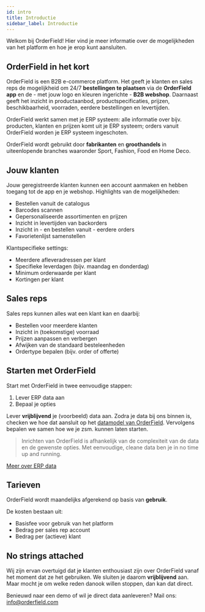 ```yaml
---
id: intro
title: Introductie
sidebar_label: Introductie
---
```


Welkom bij OrderField! Hier vind je meer informatie over de mogelijkheden van het platform en hoe je erop kunt aansluiten.  

## OrderField in het kort
OrderField is een B2B e-commerce platform. Het geeft je klanten en sales reps de mogelijkheid om 24/7 **bestellingen te plaatsen** via de **OrderField app** en de - met jouw logo en kleuren ingerichte - **B2B webshop**. Daarnaast geeft het inzicht in productaanbod, productspecificaties, prijzen, beschikbaarheid, voorraden, eerdere bestellingen en levertijden.

OrderField werkt samen met je ERP systeem: alle informatie over bijv. producten, klanten en prijzen komt uit je ERP systeem; orders vanuit OrderField worden je ERP systeem ingeschoten.

OrderField wordt gebruikt door **fabrikanten** en **groothandels** in uiteenlopende branches waaronder Sport, Fashion, Food en Home Deco.

## Jouw klanten
Jouw geregistreerde klanten kunnen een account aanmaken en hebben toegang tot de app en je webshop. Highlights van de mogelijkheden:

* Bestellen vanuit de catalogus
* Barcodes scannen
* Gepersonaliseerde assortimenten en prijzen
* Inzicht in levertijden van backorders
* Inzicht in - en bestellen vanuit - eerdere orders
* Favorietenlijst samenstellen

Klantspecifieke settings:

* Meerdere afleveradressen per klant
* Specifieke leverdagen (bijv. maandag en donderdag)
* Minimum orderwaarde per klant
* Kortingen per klant


## Sales reps
Sales reps kunnen alles wat een klant kan en daarbij:

* Bestellen voor meerdere klanten
* Inzicht in (toekomstige) voorraad
* Prijzen aanpassen en verbergen
* Afwijken van de standaard besteleenheden
* Ordertype bepalen (bijv. order of offerte)

## Starten met OrderField

Start met OrderField in twee eenvoudige stappen:

1. Lever ERP data aan
2. Bepaal je opties

Lever **vrijblijvend** je (voorbeeld) data aan. Zodra je data bij ons binnen is, checken we hoe dat aansluit op het [datamodel van OrderField](erpdata.md). Vervolgens bepalen we samen hoe we je zsm. kunnen laten starten.

>Inrichten van OrderField is afhankelijk van de complexiteit van de data en de gewenste opties. Met eenvoudige, cleane data ben je in no time up and running.

[Meer over ERP data](erpdata.md)

## Tarieven

OrderField wordt maandelijks afgerekend op basis van **gebruik**. 

De kosten bestaan uit:

* Basisfee voor gebruik van het platform
* Bedrag per sales rep account
* Bedrag per (actieve) klant

## No strings attached 
Wij zijn ervan overtuigd dat je klanten enthousiast zijn over OrderField vanaf het moment dat ze het gebruiken. We sluiten je daarom **vrijblijvend** aan. Maar mocht je om welke reden danook willen stoppen, dan kan dat direct.

Benieuwd naar een demo of wil je direct data aanleveren? Mail ons: [info@orderfield.com](mailto:info@orderfield.com)